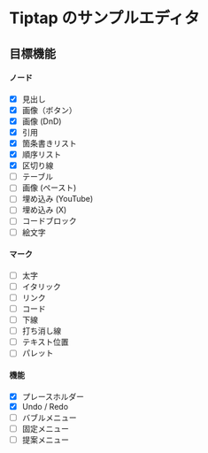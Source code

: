 # Tiptap のサンプルエディタ

## 目標機能

#### ノード

- [x] 見出し
- [x] 画像（ボタン）
- [x] 画像 (DnD)
- [x] 引用
- [x] 箇条書きリスト
- [x] 順序リスト
- [x] 区切り線
- [ ] テーブル
- [ ] 画像 (ペースト)
- [ ] 埋め込み (YouTube)
- [ ] 埋め込み (X)
- [ ] コードブロック
- [ ] 絵文字

#### マーク

- [ ] 太字
- [ ] イタリック
- [ ] リンク
- [ ] コード
- [ ] 下線
- [ ] 打ち消し線
- [ ] テキスト位置
- [ ] パレット

#### 機能

- [x] プレースホルダー
- [x] Undo / Redo
- [ ] バブルメニュー
- [ ] 固定メニュー
- [ ] 提案メニュー
